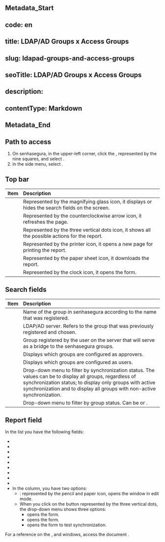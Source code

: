 ## Metadata_Start 
## code: en
## title: LDAP/AD Groups x Access Groups 
## slug: ldapad-groups-and-access-groups 
## seoTitle: LDAP/AD Groups x Access Groups 
## description:  
## contentType: Markdown 
## Metadata_End
## Path to access

1. On senhasegura, in the upper-left corner, click the , represented by the nine squares, and select .  
2. In the side menu, select .

## Top bar

| Item  | Description |
| :---- | :---- |
|  | Represented by the magnifying glass icon, it displays or hides the search fields on the screen. |
|  | Represented by the counterclockwise arrow icon, it refreshes the page. |
|  | Represented by the three vertical dots icon, it shows all the possible actions for the report. |
|  | Represented by the printer icon, it opens a new page for printing the report. |
|  | Represented by the paper sheet icon, it downloads the report. |
|  | Represented by the clock icon, it opens the  form. |

## Search fields

| Item | Description |
| :---- | :---- |
|  | Name of the group in senhasegura according to the name that was registered. |
|  | LDAP/AD server. Refers to the group that was previously registered and chosen. |
|  | Group registered by the user on the server that will serve as a bridge to the senhasegura groups. |
|  | Displays which groups are configured as approvers. |
|  | Displays which groups are configured as users. |
|  | Drop-down menu to filter by synchronization status. The values can be  to display all groups, regardless of synchronization status;  to display only groups with active synchronization and  to display all groups with non-active synchronization. |
|  | Drop-down menu to filter by group status. Can be  or . |

## Report field

In the list you have the following fields:

*   
*   
*   
*   
*   
*   
*   
*   
*   
* In the  column, you have two options:  
  * : represented by the pencil and paper icon, opens the  window in edit mode.
  * When you click on the button represented by the three vertical dots, the drop-down menu shows three options:  
    *  opens the  form.
    *  opens the  form.
    *  opens the  form to test synchronization.

For a reference on the ,  and  windows, access the document .